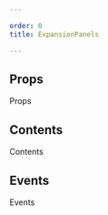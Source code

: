 ```yaml
---

order: 0
title: ExpansionPanels

---
```

 
## Props
 
Props
 
## Contents
 
Contents
 
## Events
 
Events
 
